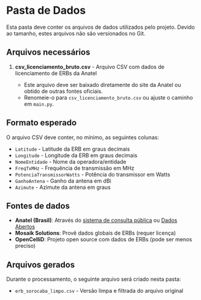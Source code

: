 # Pasta de Dados

Esta pasta deve conter os arquivos de dados utilizados pelo projeto. Devido ao tamanho, estes arquivos não são versionados no Git.

## Arquivos necessários

1. **csv_licenciamento_bruto.csv** - Arquivo CSV com dados de licenciamento de ERBs da Anatel

   * Este arquivo deve ser baixado diretamente do site da Anatel ou obtido de outras fontes oficiais.
   * Renomeie-o para `csv_licenciamento_bruto.csv` ou ajuste o caminho em `main.py`.

## Formato esperado

O arquivo CSV deve conter, no mínimo, as seguintes colunas:

* `Latitude` - Latitude da ERB em graus decimais
* `Longitude` - Longitude da ERB em graus decimais
* `NomeEntidade` - Nome da operadora/entidade
* `FreqTxMHz` - Frequência de transmissão em MHz
* `PotenciaTransmissorWatts` - Potência do transmissor em Watts
* `GanhoAntena` - Ganho da antena em dBi
* `Azimute` - Azimute da antena em graus

## Fontes de dados

* **Anatel (Brasil)**: Através do [sistema de consulta pública](https://sistemas.anatel.gov.br/se/public/view/b/srd.php) ou [Dados Abertos](https://www.gov.br/anatel)
* **Mosaik Solutions**: Provê dados globais de ERBs (requer licença)
* **OpenCelliD**: Projeto open source com dados de ERBs (pode ser menos preciso)

## Arquivos gerados

Durante o processamento, o seguinte arquivo será criado nesta pasta:

* `erb_sorocaba_limpo.csv` - Versão limpa e filtrada do arquivo original 